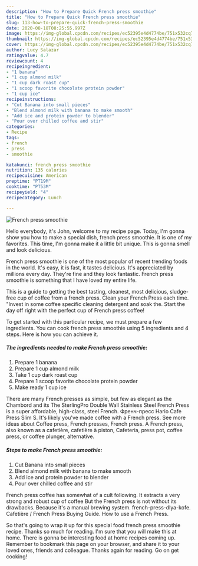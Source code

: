 ```yaml
---
description: "How to Prepare Quick French press smoothie"
title: "How to Prepare Quick French press smoothie"
slug: 113-how-to-prepare-quick-french-press-smoothie
date: 2020-08-18T08:25:55.997Z
image: https://img-global.cpcdn.com/recipes/ec52395e4d4774be/751x532cq70/french-press-smoothie-recipe-main-photo.jpg
thumbnail: https://img-global.cpcdn.com/recipes/ec52395e4d4774be/751x532cq70/french-press-smoothie-recipe-main-photo.jpg
cover: https://img-global.cpcdn.com/recipes/ec52395e4d4774be/751x532cq70/french-press-smoothie-recipe-main-photo.jpg
author: Lucy Salazar
ratingvalue: 4.7
reviewcount: 4
recipeingredient:
- "1 banana"
- "1 cup almond milk"
- "1 cup dark roast cup"
- "1 scoop favorite chocolate protein powder"
- "1 cup ice"
recipeinstructions:
- "Cut Banana into small pieces"
- "Blend almond milk with banana to make smooth"
- "Add ice and protein powder to blender"
- "Pour over chilled coffee and stir"
categories:
- Recipe
tags:
- french
- press
- smoothie

katakunci: french press smoothie 
nutrition: 135 calories
recipecuisine: American
preptime: "PT19M"
cooktime: "PT53M"
recipeyield: "4"
recipecategory: Lunch

---
```



![French press smoothie](https://img-global.cpcdn.com/recipes/ec52395e4d4774be/751x532cq70/french-press-smoothie-recipe-main-photo.jpg)

Hello everybody, it's John, welcome to my recipe page. Today, I'm gonna show you how to make a special dish, french press smoothie. It is one of my favorites. This time, I'm gonna make it a little bit unique. This is gonna smell and look delicious.

French press smoothie is one of the most popular of recent trending foods in the world. It's easy, it is fast, it tastes delicious. It's appreciated by millions every day. They're fine and they look fantastic. French press smoothie is something that I have loved my entire life.

This is a guide to getting the best tasting, cleanest, most delicious, sludge-free cup of coffee from a french press. Clean your French Press each time. &#34;Invest in some coffee specific cleaning detergent and soak the. Start the day off right with the perfect cup of French press coffee!


To get started with this particular recipe, we must prepare a few ingredients. You can cook french press smoothie using 5 ingredients and 4 steps. Here is how you can achieve it.

##### The ingredients needed to make French press smoothie:

1. Prepare 1 banana
1. Prepare 1 cup almond milk
1. Take 1 cup dark roast cup
1. Prepare 1 scoop favorite chocolate protein powder
1. Make ready 1 cup ice


There are many French presses as simple, but few as elegant as the Chambord and its The SterlingPro Double Wall Stainless Steel French Press is a super affordable, high-class, steel French. Френч-пресс Hario Cafe Press Slim S. It&#39;s likely you&#39;ve made coffee with a French press. See more ideas about Coffee press, French presses, French press. A French press, also known as a cafetière, сafetière à piston, Cafeteria, press pot, coffee press, or coffee plunger, alternative. 

##### Steps to make French press smoothie:

1. Cut Banana into small pieces
1. Blend almond milk with banana to make smooth
1. Add ice and protein powder to blender
1. Pour over chilled coffee and stir


French press coffee has somewhat of a cult following. It extracts a very strong and robust cup of coffee But the French press is not without its drawbacks. Because it&#39;s a manual brewing system. french-press-dlya-kofe. Cafetière / French Press Buying Guide. How to use a French Press. 

So that's going to wrap it up for this special food french press smoothie recipe. Thanks so much for reading. I'm sure that you will make this at home. There is gonna be interesting food at home recipes coming up. Remember to bookmark this page on your browser, and share it to your loved ones, friends and colleague. Thanks again for reading. Go on get cooking!
